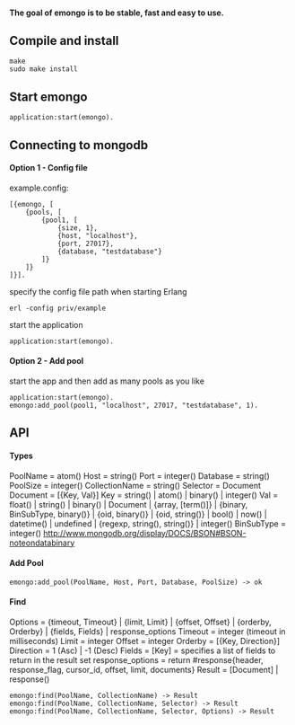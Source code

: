 #### The goal of emongo is to be stable, fast and easy to use.

## Compile and install

	make
	sudo make install
	
## Start emongo

	application:start(emongo).
	
## Connecting to mongodb

#### Option 1 - Config file

example.config:
	
	[{emongo, [
		{pools, [
			{pool1, [
				{size, 1},
				{host, "localhost"},
				{port, 27017},
				{database, "testdatabase"}
			]}
		]}
	]}].
	
specify the config file path when starting Erlang

	erl -config priv/example

start the application

	application:start(emongo).
	
#### Option 2 - Add pool

start the app and then add as many pools as you like

	application:start(emongo).
	emongo:add_pool(pool1, "localhost", 27017, "testdatabase", 1).
	
## API

#### Types

PoolName = atom()
Host = string()
Port = integer()
Database = string()
PoolSize = integer()
CollectionName = string()
Selector = Document
Document = [{Key, Val}]
Key = string() | atom() | binary() | integer()
Val = float() | string() | binary() | Document | {array, [term()]} | 
	  {binary, BinSubType, binary()} | {oid, binary()} | {oid, string()} | 
	  bool() | now() | datetime() | undefined | {regexp, string(), string()} | integer()
BinSubType = integer() <http://www.mongodb.org/display/DOCS/BSON#BSON-noteondatabinary>

#### Add Pool

	emongo:add_pool(PoolName, Host, Port, Database, PoolSize) -> ok

#### Find
	
Options = {timeout, Timeout} | {limit, Limit} | {offset, Offset} | 
		  {orderby, Orderby} | {fields, Fields} | response_options
Timeout = integer (timeout in milliseconds)
Limit = integer
Offset = integer
Orderby = [{Key, Direction}]
Direction = 1 (Asc) | -1 (Desc)
Fields = [Key] = specifies a list of fields to return in the result set
response_options = return #response{header, response_flag, cursor_id, offset, limit, documents}
Result = [Document] | response()
	
	emongo:find(PoolName, CollectionName) -> Result
	emongo:find(PoolName, CollectionName, Selector) -> Result
	emongo:find(PoolName, CollectionName, Selector, Options) -> Result